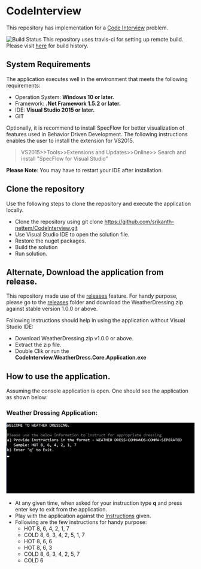 # CodeInterview
This repository has implementation for a [Code Interview](https://github.com/srikanth-nettem/CodeInterview/blob/master/Exercise.pdf) problem.

![Build Status](https://travis-ci.org/srikanth-nettem/CodeInterview.svg?branch=master "Build Status")
This repository uses travis-ci for setting up remote build. Please visit [here](https://travis-ci.org/srikanth-nettem/CodeInterview/builds) for build history.

## System Requirements
The application executes well in the environment that meets the following requirements:
* Operation System: **Windows 10 or later.**
* Framework: **.Net Framework 1.5.2 or later.**
* IDE: **Visual Studio 2015 or later.**
* GIT

Optionally, it is recommend to install SpecFlow for better visualization of features used in Behavior Driven Development. 
The following instructions enables the user to install the extension for VS2015.
> VS2015>>Tools>>Extensions and Updates>>Online>> Search and install "SpecFlow for Visual Studio"

**Please Note**: You may have to restart your IDE after installation.

## Clone the repository
Use the following steps to clone the repository and execute the application locally.
* Clone the repository using git clone https://github.com/srikanth-nettem/CodeInterview.git
* Use Visual Studio IDE to open the solution file.
* Restore the nuget packages.
* Build the solution
* Run solution.

## Alternate, Download the application from release.
This repository made use of the [releases](https://github.com/srikanth-nettem/CodeInterview/releases) feature. 
For handy purpose, please go to the [releases](https://github.com/srikanth-nettem/CodeInterview/releases) folder and download the WeatherDressing.zip against stable version 1.0.0 or above.

Following instructions should help in using the application without Visual Studio IDE:
* Download WeatherDressing.zip v1.0.0 or above.
* Extract the zip file.
* Double Clik or run the **CodeInterview.WeatherDress.Core.Application.exe**

## How to use the application.
Assuming the console application is open. One should see the application as shown below:
### Weather Dressing Application:
![Weather Dressing Application](https://github.com/srikanth-nettem/CodeInterview/blob/master/WeatherDressingApplication.jpg "Weather Dressing Application")

* At any given time, when asked for your instruction type **q** and press enter key to exit from the application.
* Play with the application against the [Instructions](https://github.com/srikanth-nettem/CodeInterview/blob/master/Exercise.pdf) given.
* Following are the few instructions for handy purpose:
  * HOT 8, 6, 4, 2, 1, 7
  * COLD 8, 6, 3, 4, 2, 5, 1, 7
  * HOT 8, 6, 6
  * HOT 8, 6, 3
  * COLD 8, 6, 3, 4, 2, 5, 7
  * COLD 6